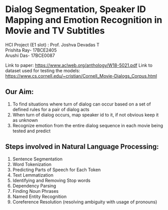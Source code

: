 # Dialog Segmentation, Speaker ID Mapping and Emotion Recognition in Movie and TV Subtitles  

HCI Project (E1 slot) : Prof. Joshva Devadas T  
Prishita Ray- 17BCE2405  
Arushi Das- 17BCE0087  

Link to paper: https://www.aclweb.org/anthology/W18-5021.pdf
Link to dataset used for testing the models: https://www.cs.cornell.edu/~cristian/Cornell_Movie-Dialogs_Corpus.html

## Our Aim:
1. To find situations where turn of dialog can occur based on a set of defined rules for a pair of dialog acts  
2. When turn of dialog occurs, map speaker id to it, if not obvious keep it as unknown
3. Recognize emotion from the entire dialog sequence in each movie being tested and predict

## Steps involved in Natural Language Processing:
1. Sentence Segmentation
2. Word Tokenization
3. Predicting Parts of Speech for Each Token
4. Text Lemmatization 
5. Identifying and Removing Stop words
6. Dependency Parsing
7. Finding Noun Phrases
8. Named Entity Recognition 
9. Coreference Resolution (resolving ambiguity with usage of pronouns)
